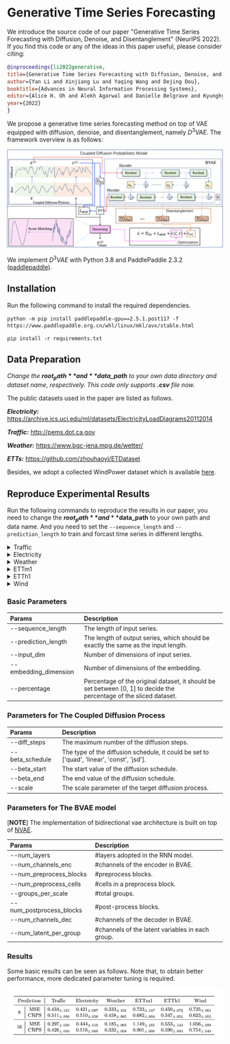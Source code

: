 # Generative Time Series Forecasting

We introduce the source code of our paper "Generative Time Series Forecasting with Diffusion, Denoise, and Disentanglement" (NeurIPS 2022).
If you find this code or any of the ideas in this paper useful, please consider citing:

```bibtex
@inproceedings{li2022generative,
title={Generative Time Series Forecasting with Diffusion, Denoise, and Disentanglement},
author={Yan Li and Xinjiang Lu and Yaqing Wang and Dejing Dou},
booktitle={Advances in Neural Information Processing Systems},
editor={Alice H. Oh and Alekh Agarwal and Danielle Belgrave and Kyunghyun Cho},
year={2022}
}
```

We propose a generative time series forecasting method on top of 
VAE equipped with diffusion, denoise, and disentanglement, namely ${D^3}VAE$. 
The framework overview is as follows: 

![Model](fig/framework.png)


We implement ${D^3}VAE$ with Python 3.8 and PaddlePaddle 2.3.2 
([paddlepaddle](https://www.paddlepaddle.org.cn/en)). 


## Installation


Run the following command to install the required dependencies.

```
python -m pip install paddlepaddle-gpu==2.5.1.post117 -f https://www.paddlepaddle.org.cn/whl/linux/mkl/avx/stable.html
```

```
pip install -r requirements.txt
```

## Data Preparation

   *Change the **$root_path** and **$data_path** to your own data directory and dataset name, respectively. 
   This code only supports **.csv** file now.*

The public datasets used in the paper are listed as follows.

***Electricity:*** 
https://archive.ics.uci.edu/ml/datasets/ElectricityLoadDiagrams20112014

***Traffic:*** 
http://pems.dot.ca.gov

***Weather:*** 
https://www.bgc-jena.mpg.de/wetter/

***ETTs:*** 
https://github.com/zhouhaoyi/ETDataset

Besides, we adopt a collected WindPower dataset which is available 
[here](https://github.com/PaddlePaddle/PaddleSpatial/tree/main/paddlespatial/datasets/WindPower).


## Reproduce Experimental Results

Run the following commands to reproduce the results in our paper, 
you need to change the **$root_path** and **$data_path** to your own path and data name.
And you need to set the `--sequence_length` and `--prediction_length` to train and forcast time series in different lengths.

<details>
<summary>Traffic</summary>

```
python main.py    --root_path $root_path --data_path $data_path \
                  --input_dim 862 --percentage 0.05 --diff_steps 1000 \
                  --beta_end 0.1
```

</details>

<details>
<summary>Electricity</summary>

```
python main.py       --root_path $root_path --data_path $data_path \
                     --input_dim 321 --percentage 0.03 --diff_steps 1000 \
                     --beta_end 0.1
```

</details>

<details>
<summary>Weather</summary>

```
python main.py       --root_path $root_path --data_path $data_path \
                     --input_dim 21 --percentage 0.02 --diff_steps 1000 \
                     --beta_end 0.1
```

</details>

<details>
<summary>ETTm1</summary>

```
python main.py       --root_path $root_path --data_path $data_path \
                     --input_dim 7 --percentage 0.01 --diff_steps 1000 \
                     --beta_end 0.1
```

</details>

<details>
<summary>ETTh1</summary>

```
python main.py       --root_path $root_path --data_path $data_path \
                     --input_dim 7 --percentage 0.05 --diff_steps 1000 \
                     --beta_end 0.1
```

</details>

<details>
<summary>Wind</summary>

```
python main.py       --root_path $root_path --data_path $data_path \
                     --input_dim 7 --percentage 0.02 --diff_steps 1000 \
                     --beta_end 0.1
```

</details>


### Basic Parameters

| Params                   | Description                                                                                                               |
|:-------------------------|:--------------------------------------------------------------------------------------------------------------------------|
| --sequence_length        | The length of input series.                                                                                               |
| --prediction_length      | The length of output series, which should be exactly the same as the input length.                                        |
| --input_dim              | Number of dimensions of input series.                                                                                     |
| --embedding_dimension    | Number of dimensions of the embedding.                                                                                    |
| --percentage             | Percentage of the original dataset, it should be set between [0, 1] to decide the <br/> percentage of the sliced dataset. |


### Parameters for The Coupled Diffusion Process

| Params          | Description                                                                                |
|:----------------|:-------------------------------------------------------------------------------------------|
| --diff_steps    | The maximum number of the diffusion steps.                                                 |
| --beta_schedule | The type of the diffusion schedule, it could be set to ['quad', 'linear', 'const', 'jsd']. |
| --beta_start    | The start value of the diffusion schedule.                                                 |
| --beta_end      | The end value of the diffusion schedule.                                                   |
| --scale         | The scale parameter of the target diffusion process.                                       |

### Parameters for The BVAE model 

[**NOTE**] 
The implementation of bidirectional vae architecture is built on top of [NVAE](https://github.com/NVlabs/NVAE).

| Params                   | Description                                       |
|:-------------------------|:--------------------------------------------------|
| --num_layers             | \#layers adopted in the RNN model.                |
| --num_channels_enc       | \#channels of the encoder in BVAE.                |
| --num_preprocess_blocks  | \#preprocess blocks.                              |
| --num_preprocess_cells   | \#cells in a preprocess block.                    |
| --groups_per_scale       | \#total groups.                                   |
| --num_postprocess_blocks | \#post-process blocks.                            |
| --num_channels_dec       | \#channels of the decoder in BVAE.                |
| --num_latent_per_group   | \#channels of the latent variables in each group. |


### Results

Some basic results can be seen as follows. 
Note that, to obtain better performance, more dedicated parameter tuning is required. 

![res](fig/res.png)




